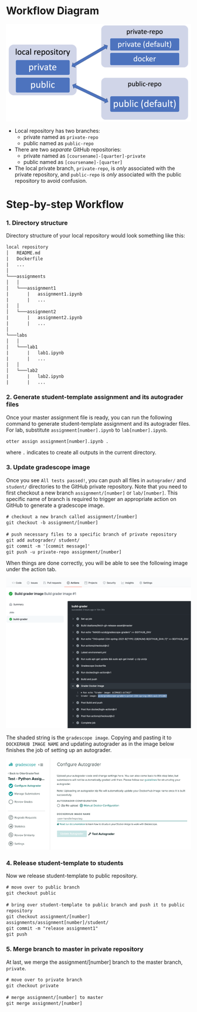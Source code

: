 
<!-- README.md is generated from README.Rmd. Please edit that file -->

Workflow Diagram
================

![workflow-diagram](images/workflow-diagram.png)

-   Local repository has two branches:
    -   private named as `private-repo`
    -   public named as `public-repo`
-   There are two *separate* GitHub repositories:
    -   private named as `[coursename]-[quarter]-private`
    -   public named as `[coursename]-[quarter]`
-   The local private branch, `private-repo`, is *only* associated with
    the private repository, and `public-repo` is *only* associated with
    the public repository to avoid confusion.

Step-by-step Workflow
=====================

### 1. Directory structure

Directory structure of your local repository would look something like
this:

    local repository
    │   README.md
    |   Dockerfile
    |   ...
    │
    └───assignments
    │   │
    │   └───assignment1
    |       |   assignment1.ipynb
    |       |   ...
    │   │
    │   └───assignment2
    |       |   assignment2.ipynb
    |       |   ...
    │   
    └───labs
    │   │
    │   └───lab1
    |       |   lab1.ipynb
    |       |   ...
    │   │
    │   └───lab2
    |       |   lab2.ipynb
    |       |   ...

### 2. Generate student-template assignment and its autograder files

Once your master assignment file is ready, you can run the following
command to generate student-template assignment and its autograder
files. For lab, substitute `assignment[number].ipynb` to
`lab[number].ipynb`.

    otter assign assignment[number].ipynb .

where `.` indicates to create all outputs in the current directory.

### 3. Update gradescope image

Once you see `All tests passed!`, you can push all files in
`autograder/` and `student/` directories to the GitHub private
repository. Note that you need to first checkout a new branch
`assignment/[number]` or `lab/[number]`. This specific name of branch is
required to trigger an appropriate action on GitHub to generate a
gradescope image.

    # checkout a new branch called assignment/[number]
    git checkout -b assignment/[number]

    # push necessary files to a specific branch of private repository
    git add autograder/ student/
    git commit -m '[commit message]'
    git push -u private-repo assignment/[number]

When things are done correctly, you will be able to see the following
image under the action tab.

![gradescope-image](images/gradescope-image.png)

The shaded string is the `gradescope image`. Copying and pasting it to
`DOCKERHUB IMAGE NAME` and updating autograder as in the image below
finishes the job of setting up an autograder.

![gradescope-site-image](images/gradescope-site-image.png)

### 4. Release student-template to students

Now we release student-template to public repository.

    # move over to public branch
    git checkout public

    # bring over student-template to public branch and push it to public repository
    git checkout assignment/[number] assignments/assignment[number]/student/
    git commit -m "release assignment1"
    git push

### 5. Merge branch to master in private repository

At last, we merge the assignment/\[number\] branch to the master branch,
`private`.

    # move over to private branch
    git checkout private

    # merge assignment/[number] to master
    git merge assignment/[number]
